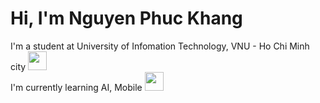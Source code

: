 <h1>Hi, I'm Nguyen Phuc Khang </h1>
<p>
  I'm a student at University of Infomation Technology, VNU - Ho Chi Minh city
  <img src="https://media.giphy.com/media/fYSnHlufseco8Fh93Z/giphy.gif" width="30"></br>
  I'm currently learning AI, Mobile
  <img src="https://media.giphy.com/media/WUlplcMpOCEmTGBtBW/giphy.gif" width="30"> 
</p>
